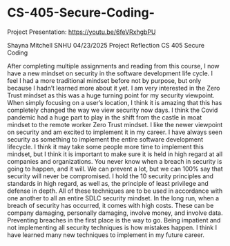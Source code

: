 # CS-405-Secure-Coding-


Project Presentation:
https://youtu.be/6feVRxhgbPU


Shayna Mitchell
SNHU
04/23/2025
Project Reflection
CS 405 Secure Coding



  After completing multiple assignments and reading from this course, I now have a new mindset on security in the software development life cycle. I feel I had a more traditional mindset before not by purpose, but only because I hadn’t learned more about it yet. I am very interested in the Zero Trust mindset as this was a huge turning point for my security viewpoint. When simply focusing on a user’s location, I think it is amazing that this has completely changed the way we view security now days. I think the Covid pandemic had a huge part to play in the shift from the castle in moat mindset to the remote worker Zero Trust mindset. I like the newer viewpoint on security and am excited to implement it in my career. 
  I have always seen security as something to implement the entire software development lifecycle. I think it may take some people more time to implement this mindset, but I think it is important to make sure it is held in high regard at all companies and organizations. You never know when a breach in security is going to happen, and it will. We can prevent a lot, but we can 100% say that security will never be compromised. I hold the 10 security principles and standards in high regard, as well as, the principle of least privilege and defense in depth. All of these techniques are to be used in accordance with one another to all an entire SDLC security mindset. In the long run, when a breach of security has occurred, it comes with high costs. These can be company damaging, personally damaging, involve money, and involve data. Preventing breaches in the first place is the way to go. Being impatient and not implementing all security techniques is how mistakes happen. I think I have learned many new techniques to implement in my future career. 

